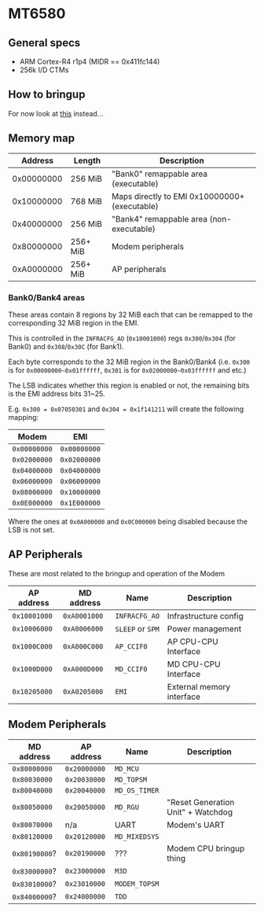# MT6580

## General specs

  - ARM Cortex-R4 r1p4 (MIDR == 0x411fc144)
  - 256k I/D CTMs

## How to bringup

For now look at [this](codes/bringup.py) instead...

## Memory map

|  Address   |  Length  |                  Description                  |
|------------|----------|-----------------------------------------------|
| 0x00000000 | 256 MiB  | "Bank0" remappable area (executable)          |
| 0x10000000 | 768 MiB  | Maps directly to EMI 0x10000000+ (executable) |
| 0x40000000 | 256 MiB  | "Bank4" remappable area (non-executable)      |
| 0x80000000 | 256+ MiB | Modem peripherals                             |
| 0xA0000000 | 256+ MiB | AP peripherals                                |

### Bank0/Bank4 areas

These areas contain 8 regions by 32 MiB each that can be remapped to the corresponding 32 MiB region in the EMI.

This is controlled in the `INFRACFG_AO` (`0x10001000`) regs `0x300`/`0x304` (for Bank0) and `0x308`/`0x30C` (for Bank1).

Each byte corresponds to the 32 MiB region in the Bank0/Bank4 (i.e. `0x300` is for `0x00000000~0x01ffffff`, `0x301` is for `0x02000000~0x03ffffff` and etc.)

The LSB indicates whether this region is enabled or not, the remaining bits is the EMI address bits 31~25.

E.g. `0x300 = 0x07050301` and `0x304 = 0x1f141211` will create the following mapping:

|    Modem     |     EMI      |
|--------------|--------------|
| `0x00000000` | `0x00000000` |
| `0x02000000` | `0x02000000` |
| `0x04000000` | `0x04000000` |
| `0x06000000` | `0x06000000` |
| `0x08000000` | `0x10000000` |
| `0x0E000000` | `0x1E000000` |

Where the ones at `0x0A000000` and `0x0C000000` being disabled because the LSB is not set.

## AP Peripherals

These are most related to the bringup and operation of the Modem

|  AP address  |  MD address  |       Name       |        Description        |
|--------------|--------------|------------------|---------------------------|
| `0x10001000` | `0xA0001000` | `INFRACFG_AO`    | Infrastructure config     |
| `0x10006000` | `0xA0006000` | `SLEEP` or `SPM` | Power management          |
| `0x1000C000` | `0xA000C000` | `AP_CCIF0`       | AP CPU-CPU Interface      |
| `0x1000D000` | `0xA000D000` | `MD_CCIF0`       | MD CPU-CPU Interface      |
| `0x10205000` | `0xA0205000` | `EMI`            | External memory interface |

## Modem Peripherals

|   MD address  |  AP address  |     Name      |            Description             |
|---------------|--------------|---------------|------------------------------------|
| `0x80000000`  | `0x20000000` | `MD_MCU`      |                                    |
| `0x80030000`  | `0x20030000` | `MD_TOPSM`    |                                    |
| `0x80040000`  | `0x20040000` | `MD_OS_TIMER` |                                    |
| `0x80050000`  | `0x20050000` | `MD_RGU`      | "Reset Generation Unit" + Watchdog |
| `0x80070000`  |      n/a     |  UART         | Modem's UART                       |
| `0x80120000`  | `0x20120000` | `MD_MIXEDSYS` |                                    |
| `0x80190000`? | `0x20190000` |  ???          | Modem CPU bringup thing            |
| `0x83000000`? | `0x23000000` | `M3D`         |                                    |
| `0x83010000`? | `0x23010000` | `MODEM_TOPSM` |                                    |
| `0x84000000`? | `0x24000000` | `TDD`         |                                    |
